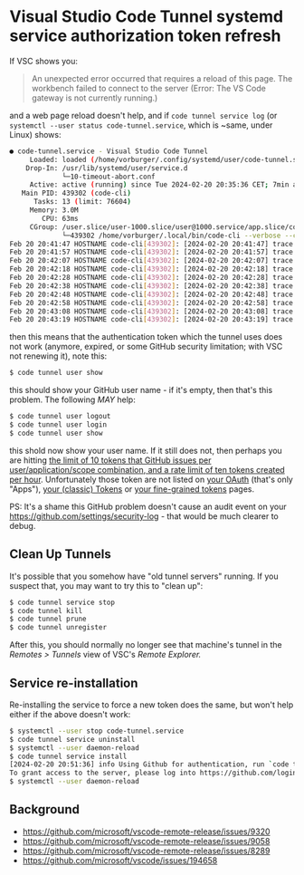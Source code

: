 # Visual Studio Code Tunnel systemd service authorization token refresh

If VSC shows you:

> An unexpected error occurred that requires a reload of this page. The workbench failed to connect to the server (Error: The VS Code gateway is not currently running.)

and a web page reload doesn't help, and if `code tunnel service log` (or `systemctl --user status code-tunnel.service`, which is ~same, under Linux) shows:

```sh
● code-tunnel.service - Visual Studio Code Tunnel
     Loaded: loaded (/home/vorburger/.config/systemd/user/code-tunnel.service; enabled; preset: disabled)
    Drop-In: /usr/lib/systemd/user/service.d
             └─10-timeout-abort.conf
     Active: active (running) since Tue 2024-02-20 20:35:36 CET; 7min ago
   Main PID: 439302 (code-cli)
      Tasks: 13 (limit: 76604)
     Memory: 3.0M
        CPU: 63ms
     CGroup: /user.slice/user-1000.slice/user@1000.service/app.slice/code-tunnel.service
             └─439302 /home/vorburger/.local/bin/code-cli --verbose --cli-data-dir /home/vorburger/.vscode/cli tunnel service internal-run
Feb 20 20:41:47 HOSTNAME code-cli[439302]: [2024-02-20 20:41:47] trace refresh poll failed, retrying: Error getting authorization: authorization_pending The authorization request is still pending.
Feb 20 20:41:57 HOSTNAME code-cli[439302]: [2024-02-20 20:41:57] trace refresh poll failed, retrying: Error getting authorization: authorization_pending The authorization request is still pending.
Feb 20 20:42:07 HOSTNAME code-cli[439302]: [2024-02-20 20:42:07] trace refresh poll failed, retrying: Error getting authorization: authorization_pending The authorization request is still pending.
Feb 20 20:42:18 HOSTNAME code-cli[439302]: [2024-02-20 20:42:18] trace refresh poll failed, retrying: Error getting authorization: authorization_pending The authorization request is still pending.
Feb 20 20:42:28 HOSTNAME code-cli[439302]: [2024-02-20 20:42:28] trace refresh poll failed, retrying: Error getting authorization: authorization_pending The authorization request is still pending.
Feb 20 20:42:38 HOSTNAME code-cli[439302]: [2024-02-20 20:42:38] trace refresh poll failed, retrying: Error getting authorization: authorization_pending The authorization request is still pending.
Feb 20 20:42:48 HOSTNAME code-cli[439302]: [2024-02-20 20:42:48] trace refresh poll failed, retrying: Error getting authorization: authorization_pending The authorization request is still pending.
Feb 20 20:42:58 HOSTNAME code-cli[439302]: [2024-02-20 20:42:58] trace refresh poll failed, retrying: Error getting authorization: authorization_pending The authorization request is still pending.
Feb 20 20:43:08 HOSTNAME code-cli[439302]: [2024-02-20 20:43:08] trace refresh poll failed, retrying: Error getting authorization: authorization_pending The authorization request is still pending.
Feb 20 20:43:19 HOSTNAME code-cli[439302]: [2024-02-20 20:43:19] trace refresh poll failed, retrying: Error getting authorization: authorization_pending The authorization request is still pending.
```

then this means that the authentication token which the tunnel uses does not work (anymore, expired, or some GitHub security limitation; with VSC not renewing it), note this:

```sh
$ code tunnel user show
```

this should show your GitHub user name - if it's empty, then that's this problem. The following *MAY* help:

```sh
$ code tunnel user logout
$ code tunnel user login
$ code tunnel user show
```

this shold now show your user name. If it still does not, then perhaps you are hitting [the limit of 10 tokens that GitHub issues
per user/application/scope combination, and a rate limit of ten tokens created per hour](https://docs.github.com/en/apps/oauth-apps/building-oauth-apps/authorizing-oauth-apps#creating-multiple-tokens-for-oauth-apps).
Unfortunately those token are not listed on [your OAuth](https://github.com/settings/developers) (that's only "Apps"),
[your (classic) Tokens](https://github.com/settings/tokens) or [your fine-grained tokens](https://github.com/settings/tokens?type=beta) pages.

PS: It's a shame this GitHub problem doesn't cause an audit event on your https://github.com/settings/security-log - that would be much clearer to debug.

## Clean Up Tunnels

It's possible that you somehow have "old tunnel servers" running. If you suspect that, you may want to try this to "clean up":

```sh
$ code tunnel service stop
$ code tunnel kill
$ code tunnel prune
$ code tunnel unregister
```

After this, you should normally no longer see that machine's tunnel in the _Remotes > Tunnels_ view of VSC's _Remote Explorer._

## Service re-installation

Re-installing the service to force a new token does the same, but won't help either if the above doesn't work:

```sh
$ systemctl --user stop code-tunnel.service
$ code tunnel service uninstall
$ systemctl --user daemon-reload
$ code tunnel service install
[2024-02-20 20:51:36] info Using Github for authentication, run `code tunnel user login --provider <provider>` option to change this.
To grant access to the server, please log into https://github.com/login/device and use code ...
$ systemctl --user daemon-reload
```

## Background

* https://github.com/microsoft/vscode-remote-release/issues/9320
* https://github.com/microsoft/vscode-remote-release/issues/9058
* https://github.com/microsoft/vscode-remote-release/issues/8289
* https://github.com/microsoft/vscode/issues/194658
